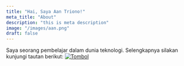 ```yaml
---
title: "Hai, Saya Aan Triono!"
meta_title: "About"
description: "this is meta description"
image: "/images/aan.png"
draft: false
---
```


Saya seorang pembelajar dalam dunia teknologi. Selengkapnya silakan kunjungi tautan berikut:
[![Tombol](https://img.shields.io/badge/Klik-Saya-blue?style=for-the-badge)]([https://example.com](https://aantriono82.netlify.app/))


